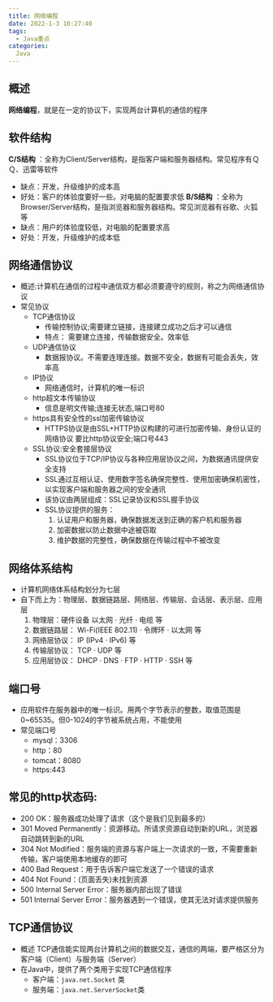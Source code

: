 ```yaml
---
title: 网络编程
date: 2022-1-3 10:27:40
tags:
  - Java重点
categories:
  Java
---
```


## 概述
**网络编程**，就是在一定的协议下，实现两台计算机的通信的程序

## 软件结构

**C/S结构** ：全称为Client/Server结构，是指客户端和服务器结构。常见程序有ＱＱ、迅雷等软件
- 缺点：开发，升级维护的成本高
- 好处：客户的体验度要好一些。对电脑的配置要求低
**B/S结构** ：全称为Browser/Server结构，是指浏览器和服务器结构。常见浏览器有谷歌、火狐等
- 缺点：用户的体验度较低，对电脑的配置要求高
- 好处：开发，升级维护的成本低

## 网络通信协议
- 概述:计算机在通信的过程中通信双方都必须要遵守的规则，称之为网络通信协议
- 常见协议
  - TCP通信协议
    - 传输控制协议;需要建立链接，连接建立成功之后才可以通信
    - 特点：
      需要建立连接，传输数据安全。效率低
  - UDP通信协议
    - 数据报协议。不需要连理连接。数据不安全，数据有可能会丢失，效率高
  - IP协议
    - 网络通信时，计算机的唯一标识
  - http超文本传输协议
    - 信息是明文传输;连接无状态,端口号80
  - https具有安全性的ssl加密传输协议
    - HTTPS协议是由SSL+HTTP协议构建的可进行加密传输、身份认证的网络协议 要比http协议安全;端口号443
  - SSL协议:安全套接层协议
    - SSL协议位于TCP/IP协议与各种应用层协议之间，为数据通讯提供安全支持
    - SSL通过互相认证、使用数字签名确保完整性、使用加密确保机密性，以实现客户端和服务器之间的安全通讯
    - 该协议由两层组成：SSL记录协议和SSL握手协议
    - SSL协议提供的服务：
      1. 认证用户和服务器，确保数据发送到正确的客户机和服务器
      2. 加密数据以防止数据中途被窃取
      3. 维护数据的完整性，确保数据在传输过程中不被改变

## 网络体系结构
  - 计算机网络体系结构划分为七层
  - 自下而上为：物理层、数据链路层、网络层、传输层、会话层、表示层、应用层
    1. 物理层：硬件设备
      以太网 · 光纤 · 电缆 等
    2. 数据链路层：
      Wi-Fi(IEEE 802.11) · 令牌环 · 以太网 等
    3. 网络层协议：
      IP (IPv4 · IPv6) 等
    4. 传输层协议：
      TCP · UDP 等
    5. 应用层协议：
      DHCP · DNS · FTP · HTTP · SSH 等

## 端口号
  - 应用软件在服务器中的唯一标识。用两个字节表示的整数，取值范围是0~65535。但0-1024的字节被系统占用，不能使用
  - 常见端口号
    - mysql：3306
    - http：80
    - tomcat：8080
    - https:443

## 常见的http状态码:
  - 200 OK：服务器成功处理了请求（这个是我们见到最多的）
  - 301 Moved Permanently：资源移动。所请求资源自动到新的URL，浏览器自动跳转到新的URL
  - 304 Not Modified：服务端的资源与客户端上一次请求的一致，不需要重新传输，客户端使用本地缓存的即可
  - 400 Bad Request：用于告诉客户端它发送了一个错误的请求
  - 404 Not Found：(页面丢失)未找到资源
  - 500 Internal Server Error：服务器内部出现了错误
  - 501 Internal Server Error：服务器遇到一个错误，使其无法对请求提供服务

## TCP通信协议
  - 概述  TCP通信能实现两台计算机之间的数据交互，通信的两端，要严格区分为客户端（Client）与服务端（Server）
  - 在Java中，提供了两个类用于实现TCP通信程序
    - 客户端：`java.net.Socket` 类
    - 服务端：`java.net.ServerSocket`类

